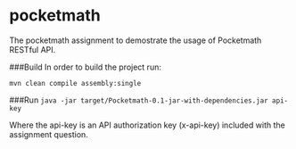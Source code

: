 # pocketmath
The pocketmath assignment to demostrate the usage of Pocketmath RESTful API.

###Build
In order to build the project run:

`mvn clean compile assembly:single`
  
###Run
`java -jar target/Pocketmath-0.1-jar-with-dependencies.jar api-key`

Where the api-key is an API authorization key (x-api-key) included with the assignment question.
